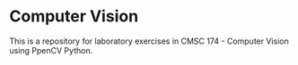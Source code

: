# Computer Vision
This is a repository for laboratory exercises in CMSC 174 - Computer Vision using PpenCV Python.
